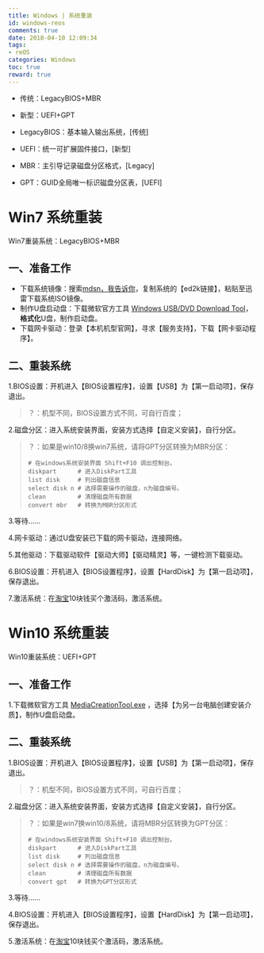 ```yaml
---
title: Windows | 系统重装
id: windows-reos
comments: true
date: 2018-04-10 12:09:34
tags:
- reOS
categories: Windows
toc: true
reward: true
---
```


<!--# Windows | 系统重装-->



<!-- more -->

- 传统：LegacyBIOS+MBR
- 新型：UEFI+GPT



- LegacyBIOS：基本输入输出系统，[传统]
- UEFI：统一可扩展固件接口，[新型]
- MBR：主引导记录磁盘分区格式，[Legacy]
- GPT：GUID全局唯一标识磁盘分区表，[UEFI]

# Win7 系统重装

Win7重装系统：LegacyBIOS+MBR

## 一、准备工作
- 下载系统镜像：搜索[mdsn，我告诉你](https://msdn.itellyou.cn/)，复制系统的【ed2k链接】，粘贴至迅雷下载系统ISO镜像。
- 制作U盘启动盘：下载微软官方工具 [Windows USB/DVD Download Tool](https://www.microsoft.com/en-us/download/details.aspx?id=56485)，**格式化**U盘，制作启动盘。
- 下载网卡驱动：登录【本机机型官网】，寻求【服务支持】，下载【网卡驱动程序】。

## 二、重装系统

1.BIOS设置：开机进入【BIOS设置程序】，设置【USB】为【第一启动项】，保存退出。

  > ？：机型不同，BIOS设置方式不同，可自行百度；

2.磁盘分区：进入系统安装界面，安装方式选择【自定义安装】，自行分区。

> ？：如果是win10/8换win7系统，请将GPT分区转换为MBR分区：
>
> ```shell
> # 在windows系统安装界面 Shift+F10 调出控制台。
> diskpart      # 进入DiskPart工具
> list disk     # 列出磁盘信息
> select disk n # 选择需要操作的磁盘，n为磁盘编号。
> clean         # 清理磁盘所有数据
> convert mbr   # 转换为MBR分区形式
> ```

3.等待......

4.网卡驱动：通过U盘安装已下载的网卡驱动，连接网络。

5.其他驱动：下载驱动软件【驱动大师】【驱动精灵】等，一键检测下载驱动。

6.BIOS设置：开机进入【BIOS设置程序】，设置【HardDisk】为【第一启动项】，保存退出。

7.激活系统：在[淘宝](https://s.taobao.com)10块钱买个激活码，激活系统。





# Win10 系统重装

Win10重装系统：UEFI+GPT

## 一、准备工作

1.下载微软官方工具 [MediaCreationTool.exe](https://www.microsoft.com/zh-cn/software-download/windows10?OCID=WIP_r_Win10_Body_AddPC) ，选择【为另一台电脑创建安装介质】，制作U盘启动盘。

## 二、重装系统

1.BIOS设置：开机进入【BIOS设置程序】，设置【USB】为【第一启动项】，保存退出。

> ？：机型不同，BIOS设置方式不同，可自行百度；

2.磁盘分区：进入系统安装界面，安装方式选择【自定义安装】，自行分区。

> ？：如果是win7换win10/8系统，请将MBR分区转换为GPT分区：
>
> ```shell
> # 在windows系统安装界面 Shift+F10 调出控制台。
> diskpart      # 进入DiskPart工具
> list disk     # 列出磁盘信息
> select disk n # 选择需要操作的磁盘，n为磁盘编号。
> clean         # 清理磁盘所有数据
> convert gpt   # 转换为GPT分区形式
> ```

3.等待......

4.BIOS设置：开机进入【BIOS设置程序】，设置【HardDisk】为【第一启动项】，保存退出。

5.激活系统：在[淘宝](https://s.taobao.com)10块钱买个激活码，激活系统。

